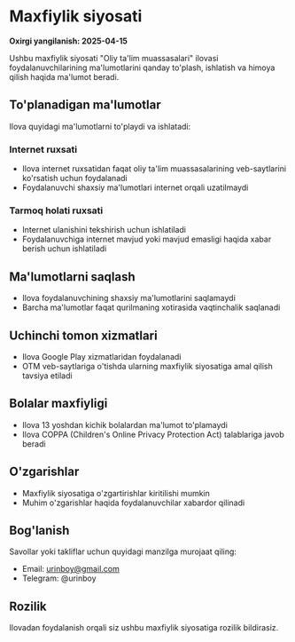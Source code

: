 # Maxfiylik siyosati

**Oxirgi yangilanish: 2025-04-15**

Ushbu maxfiylik siyosati "Oliy ta'lim muassasalari" ilovasi foydalanuvchilarining ma'lumotlarini qanday to'plash, ishlatish va himoya qilish haqida ma'lumot beradi.

## To'planadigan ma'lumotlar

Ilova quyidagi ma'lumotlarni to'playdi va ishlatadi:

### Internet ruxsati
- Ilova internet ruxsatidan faqat oliy ta'lim muassasalarining veb-saytlarini ko'rsatish uchun foydalanadi
- Foydalanuvchi shaxsiy ma'lumotlari internet orqali uzatilmaydi

### Tarmoq holati ruxsati
- Internet ulanishini tekshirish uchun ishlatiladi
- Foydalanuvchiga internet mavjud yoki mavjud emasligi haqida xabar berish uchun ishlatiladi

## Ma'lumotlarni saqlash
- Ilova foydalanuvchining shaxsiy ma'lumotlarini saqlamaydi
- Barcha ma'lumotlar faqat qurilmaning xotirasida vaqtinchalik saqlanadi

## Uchinchi tomon xizmatlari
- Ilova Google Play xizmatlaridan foydalanadi
- OTM veb-saytlariga o'tishda ularning maxfiylik siyosatiga amal qilish tavsiya etiladi

## Bolalar maxfiyligi
- Ilova 13 yoshdan kichik bolalardan ma'lumot to'plamaydi
- Ilova COPPA (Children's Online Privacy Protection Act) talablariga javob beradi

## O'zgarishlar
- Maxfiylik siyosatiga o'zgartirishlar kiritilishi mumkin
- Muhim o'zgarishlar haqida foydalanuvchilar xabardor qilinadi

## Bog'lanish
Savollar yoki takliflar uchun quyidagi manzilga murojaat qiling:
- Email: urinboy@gmail.com
- Telegram: @urinboy

## Rozilik
Ilovadan foydalanish orqali siz ushbu maxfiylik siyosatiga rozilik bildirasiz.